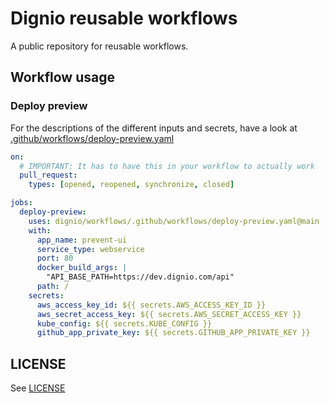 # Dignio reusable workflows

A public repository for reusable workflows.

## Workflow usage

### Deploy preview

For the descriptions of the different inputs and secrets, have a look at [.github/workflows/deploy-preview.yaml](.github/workflows/deploy-preview.yaml)

```yaml
on:
  # IMPORTANT: It has to have this in your workflow to actually work
  pull_request:
    types: [opened, reopened, synchronize, closed]

jobs:
  deploy-preview:
    uses: dignio/workflows/.github/workflows/deploy-preview.yaml@main
    with:
      app_name: prevent-ui
      service_type: webservice
      port: 80
      docker_build_args: |
        "API_BASE_PATH=https://dev.dignio.com/api"
      path: /
    secrets:
      aws_access_key_id: ${{ secrets.AWS_ACCESS_KEY_ID }}
      aws_secret_access_key: ${{ secrets.AWS_SECRET_ACCESS_KEY }}
      kube_config: ${{ secrets.KUBE_CONFIG }}
      github_app_private_key: ${{ secrets.GITHUB_APP_PRIVATE_KEY }}
```


## LICENSE
See [LICENSE](LICENSE)

